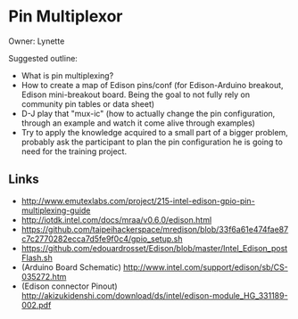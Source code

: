Pin Multiplexor
==

Owner: Lynette


Suggested outline:

* What is pin multiplexing?
* How to create a map of Edison pins/conf (for Edison-Arduino breakout, Edison mini-breakout board. Being the goal to not fully rely on community pin tables or data sheet)
* D-J play that "mux-ic" (how to actually change the pin configuration, through an example and watch it come alive through examples)
* Try to apply the knowledge acquired to a small part of a bigger problem, probably ask the participant to plan the pin configuration he is going to need for the  training project.




## Links

- http://www.emutexlabs.com/project/215-intel-edison-gpio-pin-multiplexing-guide
- http://iotdk.intel.com/docs/mraa/v0.6.0/edison.html
- https://github.com/taipeihackerspace/mredison/blob/33f6a61e474fae87c7c2770282ecca7d5fe9f0c4/gpio_setup.sh
- https://github.com/edouardrosset/Edison/blob/master/Intel_Edison_postFlash.sh
- (Arduino Board Schematic) http://www.intel.com/support/edison/sb/CS-035272.htm
- (Edison connector Pinout) http://akizukidenshi.com/download/ds/intel/edison-module_HG_331189-002.pdf